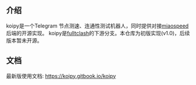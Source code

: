## 介绍

koipy是一个Telegram 节点测速、连通性测试机器人，同时提供对接[miaospeed](https://github.com/AirportR/miaospeed)后端的开源实现。
koipy是[fulltclash](https://github.com/AirportR/FullTclash)的下游分支。本仓库为初版实现(v1.0)，后续版本暂未开源。

## 文档

最新版使用文档: https://koipy.gitbook.io/koipy

